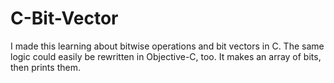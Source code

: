 # C-Bit-Vector
I made this learning about bitwise operations and bit vectors in C. The same logic could easily be rewritten in Objective-C, too. It makes an array of bits, then prints them.
